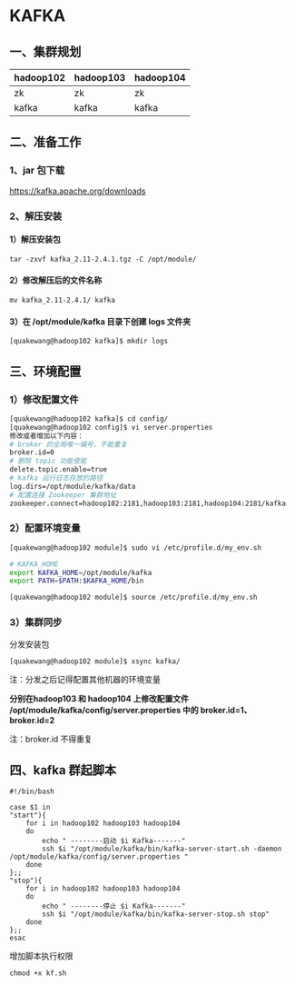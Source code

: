 # KAFKA

## 一、集群规划

| hadoop102 | hadoop103 | hadoop104 |
| --------- | --------- | --------- |
| zk        | zk        | zk        |
| kafka     | kafka     | kafka     |

## 二、准备工作

### 1、jar 包下载

https://kafka.apache.org/downloads

### 2、解压安装

#### 1）解压安装包

`tar -zxvf kafka_2.11-2.4.1.tgz -C /opt/module/`

#### 2）修改解压后的文件名称

`mv kafka_2.11-2.4.1/ kafka`

#### 3）在 /opt/module/kafka 目录下创建 logs 文件夹

`[quakewang@hadoop102 kafka]$ mkdir logs`

## 三、环境配置

### 1）修改配置文件

```bash
[quakewang@hadoop102 kafka]$ cd config/
[quakewang@hadoop102 config]$ vi server.properties
修改或者增加以下内容：
# broker 的全局唯一编号，不能重复
broker.id=0
# 删除 topic 功能使能
delete.topic.enable=true
# kafka 运行日志存放的路径
log.dirs=/opt/module/kafka/data
# 配置连接 Zookeeper 集群地址
zookeeper.connect=hadoop102:2181,hadoop103:2181,hadoop104:2181/kafka
```

### 2）配置环境变量

```bash
[quakewang@hadoop102 module]$ sudo vi /etc/profile.d/my_env.sh

# KAFKA_HOME
export KAFKA_HOME=/opt/module/kafka
export PATH=$PATH:$KAFKA_HOME/bin

[quakewang@hadoop102 module]$ source /etc/profile.d/my_env.sh
```

### 3）集群同步

分发安装包

`[quakewang@hadoop102 module]$ xsync kafka/`

注：分发之后记得配置其他机器的环境变量

**分别在hadoop103 和 hadoop104 上修改配置文件 /opt/module/kafka/config/server.properties 中的 broker.id=1、broker.id=2**

注：broker.id 不得重复

## 四、kafka 群起脚本

```shell
#!/bin/bash

case $1 in
"start"){
    for i in hadoop102 hadoop103 hadoop104
    do
        echo " --------启动 $i Kafka-------"
        ssh $i "/opt/module/kafka/bin/kafka-server-start.sh -daemon /opt/module/kafka/config/server.properties "
    done
};;
"stop"){
    for i in hadoop102 hadoop103 hadoop104
    do
        echo " --------停止 $i Kafka-------"
        ssh $i "/opt/module/kafka/bin/kafka-server-stop.sh stop"
    done
};;
esac
```

增加脚本执行权限

`chmod +x kf.sh`